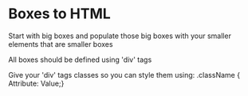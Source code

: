 # Boxes to HTML

Start with big boxes and populate those big boxes with your smaller elements that are smaller boxes

All boxes should be defined using 'div' tags

Give your 'div' tags classes so you can style them using: .className { Attribute: Value;}
